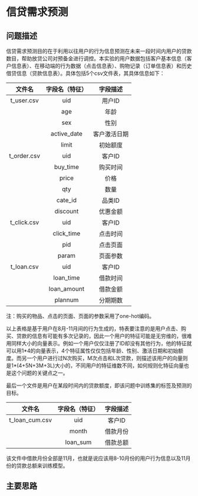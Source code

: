 # 信贷需求预测
## 问题描述
信贷需求预测目的在于利用以往用户的行为信息预测在未来一段时间内用户的贷款数目，帮助放贷公司对预备金进行调控。本实验的用户数据包括客户基本信息（客户信息表）、在移动端的行为数据（点击信息表）、购物记录（订单信息表）和历史借贷信息（贷款信息表）。具体包括5个csv文件表，其具体信息如下：

| 文件名 | 字段名（特征） | 字段描述 |
|:------:|:------:|:------:|
|  t_user.csv | uid | 用户ID |
|            | age | 年龄 |
|            | sex | 性别 |
|            | active_date | 客户激活日期 |
|            | limit | 初始额度 |
|t_order.csv|	uid|	客户ID|
||	buy_time |	购买时间|
||	price|	价格|
||	qty|	数量|
||	cate_id|	品类ID|
||	discount|	优惠金额|
|t_click.csv|	uid|	客户ID|
||	click_time	|点击时间|
||	pid	|点击页面|
||	param	|页面参数|
|t_loan.csv|uid|客户ID|
||	loan_time|	借款时间|
||	loan_amount|	借款金额|
||	plannum|	分期期数|

注：购买的物品、点击的页面、页面的参数采用了one-hot编码。

以上表格是基于用户在8月-11月间的行为生成的，特表要注意的是用户点击、购买、贷款的信息有可能有多次记录的，因此一个用户的特征可能是无穷维的，很难用同样大小的向量表示。例如一个用户仅仅注册了ID却没有其他行为，他的特征就可以用1\*4的向量表示，4个特征属性仅仅包括年龄、性别、激活日期和初始额度。而另一个用户进行过N次购买，M次点击和L次贷款，则描述该用户的向量则是1\*(4+5N+3M+3L)大小的，不同用户的特征维数不同，如何规则化特征向量也是这个问题的关键点之一。

最后一个文件是用户在某段时间内的贷款额度，即该问题中训练集的标签及预测的目标。

| 文件名 | 字段名（特征） | 字段描述 |
|:------:|:------:|:------:|
|t_loan_cum.csv|uid|客户ID|
||month|	借款月份|
||loan_sum|	借款总额|

该文件中借款月份全部是11月，也就是说应该用8-10月份的用户行为信息以及11月份的贷款总额来训练模型。

## 主要思路

